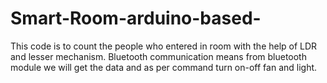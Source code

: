 # Smart-Room-arduino-based-
This code is to count the people who entered in room with the help of LDR and lesser mechanism. Bluetooth communication means from bluetooth module we will get the data and as per command turn on-off fan and light.
